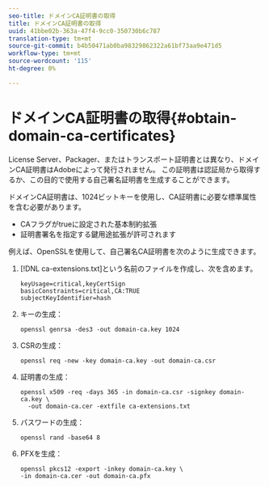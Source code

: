 ```yaml
---
seo-title: ドメインCA証明書の取得
title: ドメインCA証明書の取得
uuid: 41bbe02b-363a-47f4-9cc0-350730b6c787
translation-type: tm+mt
source-git-commit: b4b50471ab0ba98329862322a61bf73aa9e471d5
workflow-type: tm+mt
source-wordcount: '115'
ht-degree: 0%

---
```



# ドメインCA証明書の取得{#obtain-domain-ca-certificates}

License Server、Packager、またはトランスポート証明書とは異なり、ドメインCA証明書はAdobeによって発行されません。 この証明書は認証局から取得するか、この目的で使用する自己署名証明書を生成することができます。

ドメインCA証明書は、1024ビットキーを使用し、CA証明書に必要な標準属性を含む必要があります。

* CAフラグがtrueに設定された基本制約拡張
* 証明書署名を指定する鍵用途拡張が許可されます

例えば、OpenSSLを使用して、自己署名CA証明書を次のように生成できます。

1. [!DNL ca-extensions.txt]という名前のファイルを作成し、次を含めます。

   ```
   keyUsage=critical,keyCertSign  
   basicConstraints=critical,CA:TRUE  
   subjectKeyIdentifier=hash 
   ```

1. キーの生成：

   ```
   openssl genrsa -des3 -out domain-ca.key 1024 
   ```

1. CSRの生成：

   ```
   openssl req -new -key domain-ca.key -out domain-ca.csr 
   ```

1. 証明書の生成：

   ```
   openssl x509 -req -days 365 -in domain-ca.csr -signkey domain-ca.key \ 
     -out domain-ca.cer -extfile ca-extensions.txt 
   ```

1. パスワードの生成：

   ```
   openssl rand -base64 8 
   ```

1. PFXを生成：

   ```
   openssl pkcs12 -export -inkey domain-ca.key \ 
   -in domain-ca.cer -out domain-ca.pfx
   ```

